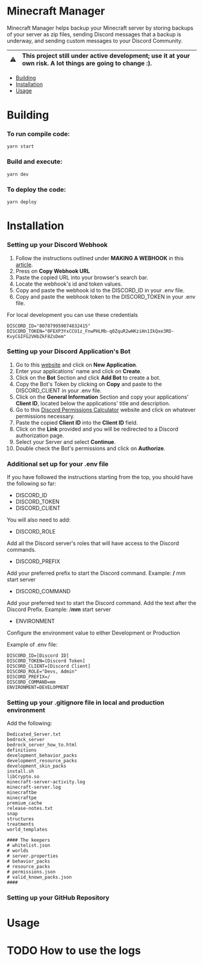 # Minecraft Manager

Minecraft Manager helps backup your Minecraft server by storing backups of your server as zip files, sending Discord messages that a backup is underway, and sending custom messages to your Discord Community. 


:warning: | This project still under active development; use it at your own risk. A lot things are going to change :).
:---: | :---





- [Building](#building)
- [Installation](#installation)
- [Usage](#usage)

# Building

### To run compile code:

```
yarn start
```

### Build and execute:

```
yarn dev
```

### To deploy the code:

```
yarn deploy
```

# Installation

### Setting up your Discord Webhook

1. Follow the instructions outlined under **MAKING A WEBHOOK** in this [article](https://support.discord.com/hc/en-us/articles/228383668-Intro-to-Webhooks).
2. Press on **Copy Webhook URL**
3. Paste the copied URL into your browser's search bar.
4. Locate the webhook's id and token values.
5. Copy and paste the webhook id to the DISCORD_ID in your .env file.
6. Copy and paste the webhook token to the DISCORD_TOKEN in your .env file.

For local development you can use these credentials

```
DISCORD_ID="807879959074832415"
DISCORD_TOKEN="0FEXP3YxCCU1z_FnwPHLMb-q0ZquR2wHKziHn1IkQxe3RD-KvyCGIFG2VHbZkF8ZsDem"
```

### Setting up your Discord Application's Bot

1. Go to this [website](https://discord.com/developers/applications) and click on **New Application**.
2. Enter your applications' name and click on **Create**.
3. Click on the **Bot** Section and click **Add Bot** to create a bot.
4. Copy the Bot's Token by clicking on **Copy** and paste to the DISCORD_CLIENT in your .env file.
5. Click on the **General Information** Section and copy your applications' **Client ID**, located below the applications' title and description.
6. Go to this [Discord Permissions Calculator](https://discordapi.com/permissions.html) website and click on whatever permissions necessary.
7. Paste the copied **Client ID** into the **Client ID** field.
8. Click on the **Link** provided and you will be redirected to a Discord authorization page.
9. Select your Server and select **Continue**.
10. Double check the Bot's permissions and click on **Authorize**.

### Additional set up for your .env file

If you have followed the instructions starting from the top, you should have the following so far:

- DISCORD_ID
- DISCORD_TOKEN
- DISCORD_CLIENT

You will also need to add:

- DISCORD_ROLE

Add all the Discord server's roles that will have access to the Discord commands.

- DISCORD_PREFIX

Add your preferred prefix to start the Discord command. Example: **/** mm start server

- DISCORD_COMMAND

Add your preferred text to start the Discord command. Add the text after the Discord Prefix. Example: /**mm** start server

- ENVIRONMENT

Configure the environment value to either Development or Production

Example of .env file:

```
DISCORD_ID=[Discord ID]
DISCORD_TOKEN=[Discord Token]
DISCORD_CLIENT=[Discord Client]
DISCORD_ROLE="Devs, Admin"
DISCORD_PREFIX=/
DISCORD_COMMAND=mm
ENVIRONMENT=DEVELOPMENT
```

### Setting up your .gitignore file in local and production environment

Add the following:

```
Dedicated_Server.txt
bedrock_server
bedrock_server_how_to.html
definitions
development_behavior_packs
development_resource_packs
development_skin_packs
install.sh
libCrypto.so
minecraft-server-activity.log
minecraft-server.log
minecraftbe
minecraftpe
premium_cache
release-notes.txt
snap
structures
treatments
world_templates

#### The keepers
# whitelist.json
# worlds
# server.properties
# behavior_packs
# resource_packs
# permissions.json
# valid_known_packs.json
####
```

### Setting up your GitHub Repository

# Usage

# TODO How to use the logs

